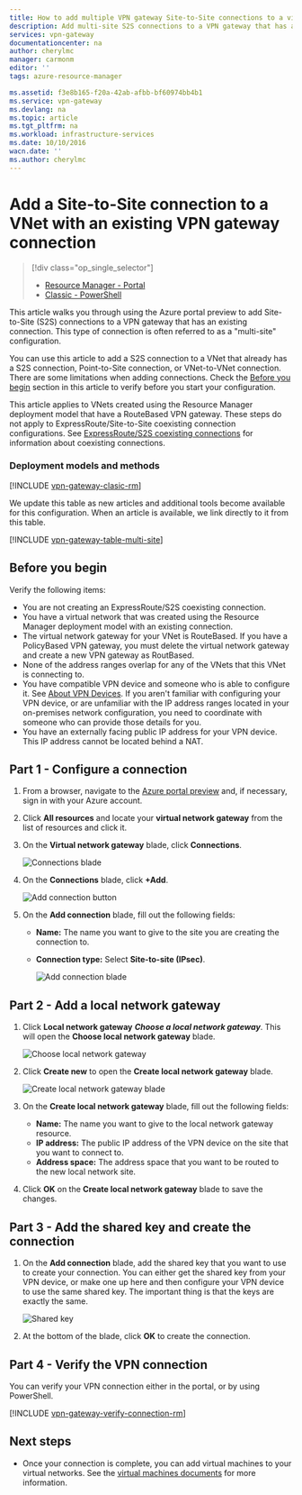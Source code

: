 ```yaml
---
title: How to add multiple VPN gateway Site-to-Site connections to a virtual network for the Resource Manager deployment model using the Azure portal preview | Azure
description: Add multi-site S2S connections to a VPN gateway that has an existing connection
services: vpn-gateway
documentationcenter: na
author: cherylmc
manager: carmonm
editor: ''
tags: azure-resource-manager

ms.assetid: f3e8b165-f20a-42ab-afbb-bf60974bb4b1
ms.service: vpn-gateway
ms.devlang: na
ms.topic: article
ms.tgt_pltfrm: na
ms.workload: infrastructure-services
ms.date: 10/10/2016
wacn.date: ''
ms.author: cherylmc
---
```


# Add a Site-to-Site connection to a VNet with an existing VPN gateway connection
> [!div class="op_single_selector"]
> * [Resource Manager - Portal](vpn-gateway-howto-multi-site-to-site-resource-manager-portal.md)
> * [Classic - PowerShell](vpn-gateway-multi-site.md)
> 
> 

This article walks you through using the Azure portal preview to add Site-to-Site (S2S) connections to a VPN gateway that has an existing connection. This type of connection is often referred to as a "multi-site" configuration. 

You can use this article to add a S2S connection to a VNet that already has a S2S connection, Point-to-Site connection, or VNet-to-VNet connection. There are some limitations when adding connections. Check the [Before you begin](#before) section in this article to verify before you start your configuration. 

This article applies to VNets created using the Resource Manager deployment model that have a RouteBased VPN gateway. These steps do not apply to ExpressRoute/Site-to-Site coexisting connection configurations. See [ExpressRoute/S2S coexisting connections](../expressroute/expressroute-howto-coexist-resource-manager.md) for information about coexisting connections.

### Deployment models and methods
[!INCLUDE [vpn-gateway-clasic-rm](../../includes/vpn-gateway-classic-rm-include.md)]

We update this table as new articles and additional tools become available for this configuration. When an article is available, we link directly to it from this table.

[!INCLUDE [vpn-gateway-table-multi-site](../../includes/vpn-gateway-table-multisite-include.md)]

## <a name="before"></a>Before you begin
Verify the following items:

* You are not creating an ExpressRoute/S2S coexisting connection.
* You have a virtual network that was created using the Resource Manager deployment model with an existing connection.
* The virtual network gateway for your VNet is RouteBased. If you have a PolicyBased VPN gateway, you must delete the virtual network gateway and create a new VPN gateway as RoutBased.
* None of the address ranges overlap for any of the VNets that this VNet is connecting to.
* You have compatible VPN device and someone who is able to configure it. See [About VPN Devices](vpn-gateway-about-vpn-devices.md). If you aren't familiar with configuring your VPN device, or are unfamiliar with the IP address ranges located in your on-premises network configuration, you need to coordinate with someone who can provide those details for you.
* You have an externally facing public IP address for your VPN device. This IP address cannot be located behind a NAT.

## <a name="part1"></a>Part 1 - Configure a connection
1. From a browser, navigate to the [Azure portal preview](http://portal.azure.cn) and, if necessary, sign in with your Azure account.
2. Click **All resources** and locate your **virtual network gateway** from the list of resources and click it.
3. On the **Virtual network gateway** blade, click **Connections**.

    ![Connections blade](./media/vpn-gateway-howto-multi-site-to-site-resource-manager-portal/connectionsblade.png "Connections blade")<br>
4. On the **Connections** blade, click **+Add**.

    ![Add connection button](./media/vpn-gateway-howto-multi-site-to-site-resource-manager-portal/addbutton.png "Add connection button")<br>
5. On the **Add connection** blade, fill out the following fields:

    * **Name:** The name you want to give to the site you are creating the connection to.
    * **Connection type:** Select **Site-to-site (IPsec)**.

        ![Add connection blade](./media/vpn-gateway-howto-multi-site-to-site-resource-manager-portal/addconnectionblade.png "Add connection blade")<br>

## <a name="part2"></a>Part 2 - Add a local network gateway
1. Click **Local network gateway** ***Choose a local network gateway***. This will open the **Choose local network gateway** blade.

    ![Choose local network gateway](./media/vpn-gateway-howto-multi-site-to-site-resource-manager-portal/chooselng.png "Choose local network gateway")<br>
2. Click **Create new** to open the **Create local network gateway** blade.

    ![Create local network gateway blade](./media/vpn-gateway-howto-multi-site-to-site-resource-manager-portal/createlngblade.png "Create local network gateway")<br>
3. On the **Create local network gateway** blade, fill out the following fields:

    * **Name:** The name you want to give to the local network gateway resource.
    * **IP address:** The public IP address of the VPN device on the site that you want to connect to.
    * **Address space:** The address space that you want to be routed to the new local network site.
4. Click **OK** on the **Create local network gateway** blade to save the changes.

## <a name="part3"></a>Part 3 - Add the shared key and create the connection
1. On the **Add connection** blade, add the shared key that you want to use to create your connection. You can either get the shared key from your VPN device, or make one up here and then configure your VPN device to use the same shared key. The important thing is that the keys are exactly the same.

    ![Shared key](./media/vpn-gateway-howto-multi-site-to-site-resource-manager-portal/sharedkey.png "Shared key")<br>
2. At the bottom of the blade, click **OK** to create the connection.

## <a name="part4"></a>Part 4 - Verify the VPN connection
You can verify your VPN connection either in the portal, or by using PowerShell.

[!INCLUDE [vpn-gateway-verify-connection-rm](../../includes/vpn-gateway-verify-connection-rm-include.md)]

## Next steps
* Once your connection is complete, you can add virtual machines to your virtual networks. See the [virtual machines documents](../virtual-machines/index.md) for more information.